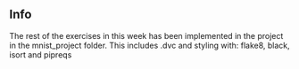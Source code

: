 ## Info
The rest of the exercises in this week has been implemented in the project in the mnist_project folder. This includes .dvc and styling with: flake8, black, isort and pipreqs